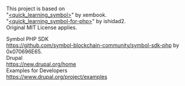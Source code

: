This project is based on  
"[<quick_learning_symbol>](https://github.com/xembook/quick_learning_symbol)" by xembook.  
"[<quick_learning_symbol-for-php>](https://github.com/ishidad2/quick_learning_symbol-for-php)" by ishidad2.  
Original MIT License applies.  
  

Symbol PHP SDK  
https://github.com/symbol-blockchain-community/symbol-sdk-php by 0x070696E65.  
Drupal  
https://new.drupal.org/home  
Examples for Developers  
https://www.drupal.org/project/examples  

